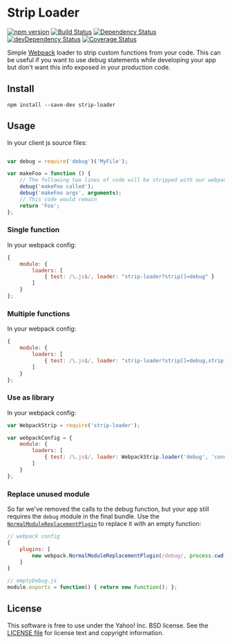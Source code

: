 # Strip Loader

[![npm version](https://badge.fury.io/js/strip-loader.svg)](http://badge.fury.io/js/strip-loader)
[![Build Status](https://travis-ci.org/yahoo/strip-loader.svg?branch=master)](https://travis-ci.org/yahoo/strip-loader)
[![Dependency Status](https://david-dm.org/yahoo/strip-loader.svg)](https://david-dm.org/yahoo/strip-loader)
[![devDependency Status](https://david-dm.org/yahoo/strip-loader/dev-status.svg)](https://david-dm.org/yahoo/strip-loader#info=devDependencies)
[![Coverage Status](https://coveralls.io/repos/yahoo/strip-loader/badge.png?branch=master)](https://coveralls.io/r/yahoo/strip-loader?branch=master)

Simple [Webpack](http://webpack.github.io/) loader to strip custom functions from your code. This can be useful if you want to use debug statements while developing your app but don't want this info exposed in your production code.


## Install

`npm install --save-dev strip-loader`

## Usage

In your client js source files:

```javascript

var debug = require('debug')('MyFile');

var makeFoo = function () {
    // The following two lines of code will be stripped with our webpack loader
    debug('makeFoo called');
    debug('makeFoo args', arguments);
    // This code would remain
    return 'Foo';
};

```

### Single function
In your webpack config:

```javascript
{
    module: {
        loaders: [
            { test: /\.js$/, loader: "strip-loader?strip[]=debug" }
        ]
    }
};
```

### Multiple functions
In your webpack config:

```javascript
{
    module: {
        loaders: [
            { test: /\.js$/, loader: "strip-loader?strip[]=debug,strip[]=console.log" }
        ]
    }
};
```

### Use as library
In your webpack config:

```javascript
var WebpackStrip = require('strip-loader');

var webpackConfig = {
    module: {
        loaders: [
            { test: /\.js$/, loader: WebpackStrip.loader('debug', 'console.log') }
        ]
    }
};
```

### Replace unused module

So far we've removed the calls to the debug function, but your app still requires the `debug` module in the final bundle. Use the [`NormalModuleReplacementPlugin`](http://webpack.github.io/docs/list-of-plugins.html#normalmodulereplacementplugin) to replace it with an empty function:

```javascript
// webpack config
{
    plugins: [
        new webpack.NormalModuleReplacementPlugin(/debug/, process.cwd() + '/emptyDebug.js'),
    ]
}

// emptyDebug.js
module.exports = function() { return new Function(); };
```



## License

This software is free to use under the Yahoo! Inc. BSD license.
See the [LICENSE file][] for license text and copyright information.

[LICENSE file]: https://github.com/yahoo/strip-loader/blob/master/LICENSE.md
